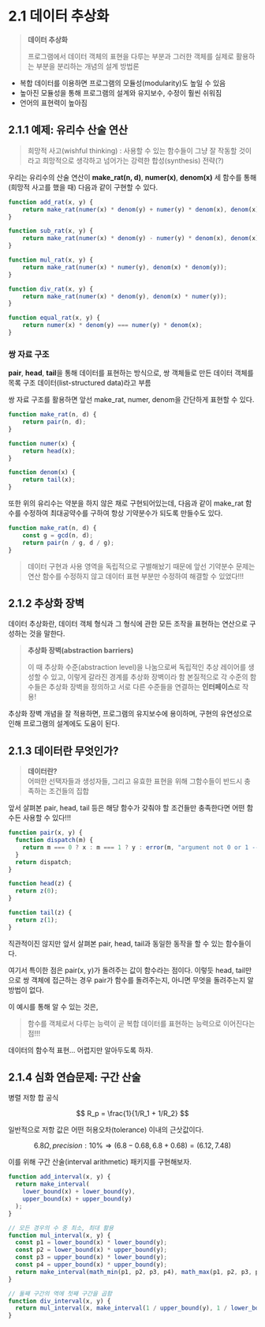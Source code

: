 # 2.1 데이터 추상화

> **데이터 추상화**
>
> 프로그램에서 데이터 객체의 표현을 다루는 부분과 그러한 객체를 실제로 활용하는 부분을 분리하는 개념의 설계 방법론

- 복합 데이터를 이용하면 프로그램의 모듈성(modularity)도 높일 수 있음
- 높아진 모듈성을 통해 프로그램의 설계와 유지보수, 수정이 훨씬 쉬워짐
- 언어의 표현력이 높아짐

## 2.1.1 예제: 유리수 산술 연산

> 희망적 사고(wishful thinking) : 사용할 수 있는 함수들이 그냥 잘 작동할 것이라고 희망적으로 생각하고 넘어가는 강력한 합성(synthesis) 전략(?)

우리는 유리수의 산술 연산이 **make_rat(n, d)**, **numer(x)**, **denom(x)** 세 함수를 통해 (희망적 사고를 했을 때) 다음과 같이 구현할 수 있다.

```js
function add_rat(x, y) {
	return make_rat(numer(x) * denom(y) + numer(y) * denom(x), denom(x) * denom(y));
}

function sub_rat(x, y) {
	return make_rat(numer(x) * denom(y) - numer(y) * denom(x), denom(x) * denom(y));
}

function mul_rat(x, y) {
	return make_rat(numer(x) * numer(y), denom(x) * denom(y));
}

function div_rat(x, y) {
	return make_rat(numer(x) * denom(y), denom(x) * numer(y));
}

function equal_rat(x, y) {
	return numer(x) * denom(y) === numer(y) * denom(x);
}
```

### 쌍 자료 구조

**pair**, **head**, **tail**을 통해 데이터를 표현하는 방식으로, 쌍 객체들로 만든 데이터 객체를 목록 구조 데이터(list-structured data)라고 부름

쌍 자료 구조를 활용하면 앞선 make_rat, numer, denom을 간단하게 표현할 수 있다.

```js
function make_rat(n, d) {
	return pair(n, d);
}

function numer(x) {
	return head(x);
}

function denom(x) {
	return tail(x);
} 
```

또한 위의 유리수는 약분을 하지 않은 채로 구현되어있는데, 다음과 같이 make_rat 함수를 수정하여 최대공약수를 구하여 항상 기약분수가 되도록 만들수도 있다.

```js
function make_rat(n, d) {
	const g = gcd(n, d);
	return pair(n / g, d / g);
}
```

> 데이터 구현과 사용 영역을 독립적으로 구별해놨기 때문에 앞선 기약분수 문제는 연산 함수를 수정하지 않고 데이터 표현 부분만 수정하여 해결할 수 있었다!!!


## 2.1.2 추상화 장벽

데이터 추상화란, 데이터 객체 형식과 그 형식에 관한 모든 조작을 표현하는 연산으로 구성하는 것을 말한다.

> **추상화 장벽(abstraction barriers)**
>
> 이 때 추상화 수준(abstraction level)을 나눔으로써 독립적인 추상 레이어를 생성할 수 있고, 이렇게 갈라진 경계를 추상화 장벽이라 함
> 본질적으로 각 수준의 함수들은 추상화 장벽을 정의하고 서로 다른 수준들을 연결하는 **인터페이스**로 작용!

추상화 장벽 개념을 잘 적용하면, 프로그램의 유지보수에 용이하며, 구현의 유연성으로 인해 프로그램의 설계에도 도움이 된다.

## 2.1.3 데이터란 무엇인가?

> **데이터란?**\
> 어떠한 선택자들과 생성자들, 그리고 유효한 표현을 위해 그함수들이 반드시 충족하는 조건들의 집합

앞서 살펴본 pair, head, tail 등은 해당 함수가 갖춰야 할 조건들만 충족한다면 어떤 함수든 사용할 수 있다!!!

```js
function pair(x, y) {
  function dispatch(m) {
    return m === 0 ? x : m === 1 ? y : error(m, "argument not 0 or 1 -- pair");
  }
  return dispatch;
}

function head(z) {
  return z(0);
}

function tail(z) {
  return z(1);
}
```

직관적이진 않지만 앞서 살펴본 pair, head, tail과 동일한 동작을 할 수 있는 함수들이다.

여기서 특이한 점은 pair(x, y)가 돌려주는 값이 함수라는 점이다. 이렇듯 head, tail만으로 쌍 객체에 접근하는 경우 pair가 함수를 돌려주는지, 아니면 무엇을 돌려주는지 알 방법이 없다.

이 예시를 통해 알 수 있는 것은,

> 함수를 객체로서 다루는 능력이 곧 복합 데이터를 표현하는 능력으로 이어진다는 점!!!

데이터의 함수적 표현... 어렵지만 알아두도록 하자.

## 2.1.4 심화 연습문제: 구간 산술

병렬 저항 합 공식

$$
R_p = \frac{1}{1/R_1 + 1/R_2}
$$

일반적으로 저항 값은 어떤 허용오차(tolerance) 이내의 근삿값이다.

$$
6.8\Omega, precision: 10\% \Rightarrow (6.8 - 0.68, 6.8 + 0.68) = (6.12, 7.48)
$$

이를 위해 구간 산술(interval arithmetic) 패키지를 구현해보자.

```js
function add_interval(x, y) {
  return make_interval(
    lower_bound(x) + lower_bound(y),
    upper_bound(x) + upper_bound(y)
  );
}

// 모든 경우의 수 중 최소, 최대 활용
function mul_interval(x, y) {
  const p1 = lower_bound(x) * lower_bound(y);
  const p2 = lower_bound(x) * upper_bound(y);
  const p3 = upper_bound(x) * lower_bound(y);
  const p4 = upper_bound(x) * upper_bound(y);
  return make_interval(math_min(p1, p2, p3, p4), math_max(p1, p2, p3, p4));
}

// 둘째 구간의 역에 첫째 구간을 곱함
function div_interval(x, y) {
  return mul_interval(x, make_interval(1 / upper_bound(y), 1 / lower_bound(y)));
}
```
